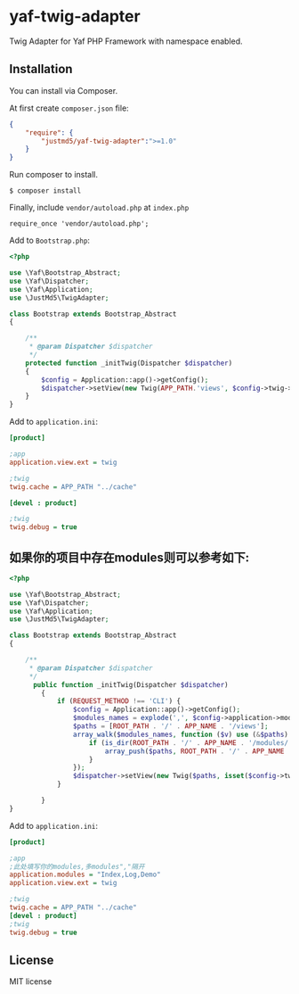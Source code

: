 # yaf-twig-adapter

Twig Adapter for Yaf PHP Framework with namespace enabled.


## Installation

You can install via Composer.

At first create `composer.json` file:

```json
{
	"require": {
		"justmd5/yaf-twig-adapter":">=1.0"
	}
}
```

Run composer to install.

```
$ composer install
```

Finally, include `vendor/autoload.php` at `index.php`

```
require_once 'vendor/autoload.php';
```

Add to `Bootstrap.php`:

```php
<?php

use \Yaf\Bootstrap_Abstract;
use \Yaf\Dispatcher;
use \Yaf\Application;
use \JustMd5\TwigAdapter;

class Bootstrap extends Bootstrap_Abstract
{

	/**
	 * @param Dispatcher $dispatcher
	 */
	protected function _initTwig(Dispatcher $dispatcher)
	{
		$config = Application::app()->getConfig();
		$dispatcher->setView(new Twig(APP_PATH.'views', $config->twig->toArray()));
	}
}
```

Add to `application.ini`:

```ini
[product]

;app
application.view.ext = twig

;twig
twig.cache = APP_PATH "../cache"

[devel : product]

;twig
twig.debug = true
```



## 如果你的项目中存在modules则可以参考如下:

```php
<?php

use \Yaf\Bootstrap_Abstract;
use \Yaf\Dispatcher;
use \Yaf\Application;
use \JustMd5\TwigAdapter;

class Bootstrap extends Bootstrap_Abstract
{

	/**
	 * @param Dispatcher $dispatcher
	 */
	  public function _initTwig(Dispatcher $dispatcher)
        {
            if (REQUEST_METHOD !== 'CLI') {
                $config = Application::app()->getConfig();
                $modules_names = explode(',', $config->application->modules);
                $paths = [ROOT_PATH . '/' . APP_NAME . '/views'];
                array_walk($modules_names, function ($v) use (&$paths) {
                    if (is_dir(ROOT_PATH . '/' . APP_NAME . '/modules/' . $v . '/views')) {
                        array_push($paths, ROOT_PATH . '/' . APP_NAME . '/modules/' . $v . '/views');
                    }
                });
                $dispatcher->setView(new Twig($paths, isset($config->twig) ? $config->twig->toArray() : []));
            }

        }
}

```
Add to `application.ini`:

```ini
[product]

;app
;此处填写你的modules,多modules","隔开
application.modules = "Index,Log,Demo"
application.view.ext = twig

;twig
twig.cache = APP_PATH "../cache"
[devel : product]
;twig
twig.debug = true
```

## License

MIT license